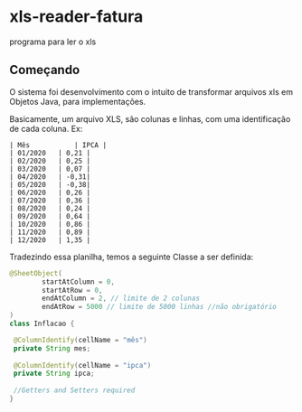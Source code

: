 # xls-reader-fatura
programa para ler o xls

## Começando

O sistema foi desenvolvimento com o intuito de transformar arquivos xls em Objetos Java, para implementações.

Basicamente, um arquivo XLS, são colunas e linhas, com uma identificação de cada coluna. Ex:

```
| Mês           | IPCA |
| 01/2020	| 0,21 |
| 02/2020	| 0,25 |
| 03/2020	| 0,07 |
| 04/2020	| -0,31|
| 05/2020	| -0,38|
| 06/2020	| 0,26 |
| 07/2020	| 0,36 |
| 08/2020	| 0,24 |
| 09/2020	| 0,64 |
| 10/2020	| 0,86 |
| 11/2020	| 0,89 |
| 12/2020	| 1,35 |

```

Tradezindo essa planilha, temos a seguinte Classe a ser definida:

```java
@SheetObject(
        startAtColumn = 0,
        startAtRow = 0,
        endAtColumn = 2, // limite de 2 colunas
        endAtRow = 5000 // limite de 5000 linhas //não obrigatório
)
class Inflacao {

 @ColumnIdentify(cellName = "mês")
 private String mes;
 
 @ColumnIdentify(cellName = "ipca")
 private String ipca;
 
 //Getters and Setters required
}
```
